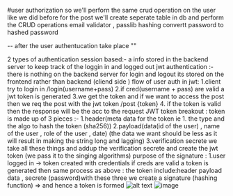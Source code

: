 #user authorization 
so we'll perforn the same crud operation on the user like we did before for the post 
we'll create seperate table in db and perform the CRUD operations 
email validator , passlib hashing convertt password to hashed password 


-- after the user authentucation take place ""

2  types of authentication 
session based:- a info stored in the backend server to keep track of the loggin in and logged out 
jwt authentication :- there is nothing on the backend server for login and logout its stored on the frontend rather than backend 
    (cliend side ) flow of user auth in jwt:
        1.client try to login in /login(username+pass)
        2.if cred(username + pass) are valid a jwt token is generated 
        3.we get the token and if we want to access the post then we req the post with the jwt token 
            /post {token}
        4. if the token is valid then the response will be the acc to the request 
JWT token breakout :
token is made up of 3 pieces :- 1.header(meta data for the token ie 1. the type and the algo to hash the token (sha256)) 
                                2.payload(data(id of the user) , name of the user , role of the user , date) (the data we want should be less as it will result in making the string long and lagging)
                                3.verification secrete 
                    we take all these things and addup the verification secrete and create the jwt token (we pass it to the singing algorithms)
purpose of the signature :
    1.user logged in -> token created with credentials if creds are valid a token is generated then same process as above :
    the token include:header payload data , secrete (password)with these three we create a signature (hashing function) => and hence a token is formed 
    ![alt text](image.png)
    ![image](https://github.com/yash3004/web-dev-beg2master/assets/91517727/892a8c2d-f618-4057-9f02-ea5a99f09c6b)
